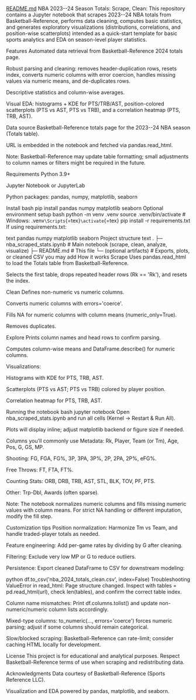 [README.md](https://github.com/user-attachments/files/22184750/README.md)
NBA 2023--24 Season Totals: Scrape, Clean:
This repository
contains a Jupyter notebook that scrapes 2023--24 NBA totals from
Basketball-Reference, performs data cleaning, computes basic statistics,
and generates exploratory visualizations (distributions, correlations,
and position-wise scatterplots) intended as a quick-start template for
basic sports analytics and EDA on season-level player statistics.

Features Automated data retrieval from Basketball-Reference 2024 totals
page.

Robust parsing and cleaning: removes header-duplication rows, resets
index, converts numeric columns with error coercion, handles missing
values via numeric means, and de-duplicates rows.

Descriptive statistics and column-wise averages.

Visual EDA: histograms + KDE for PTS/TRB/AST, position-colored
scatterplots (PTS vs AST, PTS vs TRB), and a correlation heatmap (PTS,
TRB, AST).

Data source Basketball-Reference totals page for the 2023--24 NBA season
(Totals table).

URL is embedded in the notebook and fetched via pandas.read_html.

Note: Basketball-Reference may update table formatting; small
adjustments to column names or filters might be required in the future.

Requirements Python 3.9+

Jupyter Notebook or JupyterLab

Python packages: pandas, numpy, matplotlib, seaborn

Install bash pip install pandas numpy matplotlib seaborn Optional
environment setup bash python -m venv .venv source .venv/bin/activate \#
Windows: .venv`\Scripts`{=tex}`\activate`{=tex} pip install -r
requirements.txt If using requirements.txt:

text pandas numpy matplotlib seaborn Project structure text . ├─
nba_scraped_stats.ipynb \# Main notebook (scrape, clean, analyze,
visualize) ├─ README.md \# This file └─ (optional artifacts) \# Exports,
plots, or cleaned CSV you may add How it works Scrape Uses
pandas.read_html to load the Totals table from Basketball-Reference.

Selects the first table, drops repeated header rows (Rk == 'Rk'), and
resets the index.

Clean Defines non-numeric vs numeric columns.

Converts numeric columns with errors='coerce'.

Fills NA for numeric columns with column means (numeric_only=True).

Removes duplicates.

Explore Prints column names and head rows to confirm parsing.

Computes column-wise means and DataFrame.describe() for numeric columns.

Visualizations:

Histograms with KDE for PTS, TRB, AST.

Scatterplots (PTS vs AST; PTS vs TRB) colored by player position.

Correlation heatmap for PTS, TRB, AST.

Running the notebook bash jupyter notebook Open nba_scraped_stats.ipynb
and run all cells (Kernel → Restart & Run All).

Plots will display inline; adjust matplotlib backend or figure size if
needed.

Columns you'll commonly use Metadata: Rk, Player, Team (or Tm), Age,
Pos, G, GS, MP.

Shooting: FG, FGA, FG%, 3P, 3PA, 3P%, 2P, 2PA, 2P%, eFG%.

Free Throws: FT, FTA, FT%.

Counting Stats: ORB, DRB, TRB, AST, STL, BLK, TOV, PF, PTS.

Other: Trp-Dbl, Awards (often sparse).

Note: The notebook normalizes numeric columns and fills missing numeric
values with column means. For strict NA handling or different
imputation, modify the fill step.

Customization tips Position normalization: Harmonize Tm vs Team, and
handle traded-player totals as needed.

Feature engineering: Add per-game rates by dividing by G after cleaning.

Filtering: Exclude very low MP or G to reduce outliers.

Persistence: Export cleaned DataFrame to CSV for downstream modeling:

python df.to_csv('nba_2024_totals_clean.csv', index=False)
Troubleshooting ValueError in read_html: Page structure changed. Inspect
with tables = pd.read_html(url), check len(tables), and confirm the
correct table index.

Column name mismatches: Print df.columns.tolist() and update
non-numeric/numeric column lists accordingly.

Mixed-type columns: to_numeric(..., errors='coerce') forces numeric
parsing; adjust if some columns should remain categorical.

Slow/blocked scraping: Basketball-Reference can rate-limit; consider
caching HTML locally for development.

License This project is for educational and analytical purposes. Respect
Basketball-Reference terms of use when scraping and redistributing data.

Acknowledgments Data courtesy of Basketball-Reference (Sports Reference
LLC).

Visualization and EDA powered by pandas, matplotlib, and seaborn.
